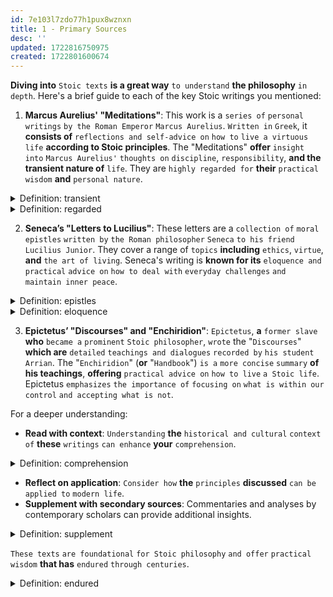 ```yaml
---
id: 7e103l7zdo77h1pux8wznxn
title: 1 - Primary Sources
desc: ''
updated: 1722816750975
created: 1722801600674
---
```


**Diving into** `Stoic texts` **is a great way** `to understand` **the philosophy** `in depth`. Here's a brief guide to each of the key Stoic writings you mentioned:

1. **Marcus Aurelius' "Meditations"**: This work is a `series of` `personal writings` `by the Roman Emperor` `Marcus Aurelius`. `Written in` `Greek`, it **consists of** `reflections and self-advice on` `how to` `live a virtuous life` **according to Stoic principles**. The "Meditations" **offer** `insight into` `Marcus Aurelius'` `thoughts on` `discipline`, `responsibility`, **and the transient nature of** `life`. They are `highly regarded for` **their** `practical wisdom` **and** `personal nature`.



<!-- start of 'transient' section -->
<details>
    <summary>Definition: transient</summary>

#
Transient **means** `something` **that is** `temporary or short-lived`, **lasting only for a brief period of time**.

---
</details>
<!-- end of 'transient' section -->



<!-- start of 'regarded' section -->
<details>
    <summary>Definition: regarded</summary>

#
Regarded **means** `considered` `or thought of` `in a particular way`. For **example**, **if someone is** "**regarded as a good leader**," **it means people think of them as a good leader**.

---
</details>
<!-- end of 'regarded' section -->



2. **Seneca’s "Letters to Lucilius"**: These letters are a `collection of` `moral epistles` `written by` `the Roman philosopher` `Seneca` `to his friend` `Lucilius Junior`. They cover a range of `topics` **including** `ethics`, `virtue`, **and** `the art of living`. Seneca's writing is **known for its** `eloquence and practical` `advice on` `how to deal with` `everyday challenges` `and maintain inner peace`.



<!-- start of 'epistles' section -->
<details>
    <summary>Definition: epistles</summary>

#
Epistles **are** `formal` `letters`, **often written** `to communicate` `important` `ideas or teachings`. They are **usually** `addressed to` `individuals or groups` and can be `found in` `religious or philosophical` `contexts`.

---
</details>
<!-- end of 'epistles' section -->



<!-- start of 'eloquence' section -->
<details>
    <summary>Definition: eloquence</summary>

#
Eloquence **means** `the ability to` `speak or write` **in a** `clear`, `effective`, **and** `persuasive` **way**. It **involves** `using language` `beautifully and expressively` `to convey ideas`.

---
</details>
<!-- end of 'eloquence' section -->



3. **Epictetus’ "Discourses" and "Enchiridion"**: `Epictetus`, **a** `former slave` **who** `became a` `prominent` `Stoic philosopher`, `wrote` the "`Discourses`" **which are** `detailed` `teachings and dialogues` `recorded by` `his student` `Arrian`. The "`Enchiridion`" (**or** "`Handbook`") `is a` `more concise` `summary` **of his teachings**, **offering** `practical advice on` `how to live` `a Stoic life`. Epictetus `emphasizes` `the importance of` `focusing on` `what is within our control` `and accepting what is not`.

For a deeper understanding:

- **Read with context**: `Understanding` **the** `historical and cultural` `context of` **these** `writings` `can enhance` **your** `comprehension`.



<!-- start of 'comprehension' section -->
<details>
    <summary>Definition: comprehension</summary>

#
Comprehension **is** `the ability` `to understand and grasp` `the meaning of` `something`.

---
</details>
<!-- end of 'comprehension' section -->



- **Reflect on application**: `Consider how` **the** `principles` **discussed** `can be` `applied to` `modern life`.
- **Supplement with secondary sources**: Commentaries and analyses by contemporary scholars can provide additional insights.



<!-- start of 'supplement' section -->
<details>
    <summary>Definition: supplement</summary>

#
Supplement **means** `something` `added` `to enhance or complete` `something else`.

---
</details>
<!-- end of 'supplement' section -->



`These texts` `are foundational` `for Stoic philosophy` `and offer` `practical wisdom` **that has** `endured` `through centuries`.



<!-- start of 'endured' section -->
<details>
    <summary>Definition: endured</summary>

#
Endured **means** `to have gone through` `or survived` `something` `difficult or challenging` `over` **a period of** `time`.

---
</details>
<!-- end of 'endured' section -->